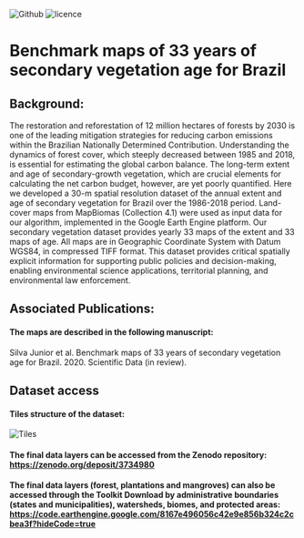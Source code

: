 ![Github](https://img.shields.io/badge/Github-0.0.4-green.svg)
![licence](https://img.shields.io/badge/Licence-GPL--3-blue.svg)

# Benchmark maps of 33 years of secondary vegetation age for Brazil


## Background:
The restoration and reforestation of 12 million hectares of forests by 2030 is one of the leading mitigation strategies for reducing carbon emissions within the Brazilian Nationally Determined Contribution. Understanding the dynamics of forest cover, which steeply decreased between 1985 and 2018, is essential for estimating the global carbon balance. The long-term extent and age of secondary-growth vegetation, which are crucial elements for calculating the net carbon budget, however, are yet poorly quantified. Here we developed a 30-m spatial resolution dataset of the annual extent and age of secondary vegetation for Brazil over the 1986-2018 period. Land-cover maps from MapBiomas (Collection 4.1) were used as input data for our algorithm, implemented in the Google Earth Engine platform. Our secondary vegetation dataset provides yearly 33 maps of the extent and 33 maps of age. All maps are in Geographic Coordinate System with Datum WGS84, in compressed TIFF format. This dataset provides critical spatially explicit information for supporting public policies and decision-making, enabling environmental science applications, territorial planning, and environmental law enforcement.


## Associated Publications:
#### The maps are described in the following manuscript:
Silva Junior et al. Benchmark maps of 33 years of secondary vegetation age for Brazil. 2020. Scientific Data (in review).

## Dataset access
#### Tiles structure of the dataset:
![Tiles](https://drive.google.com/file/d/1l_M7XnboV8dcwBfOxnianpdt9sV6Mcpv/view?usp=sharing)

#### The final data layers can be accessed from the Zenodo repository: https://zenodo.org/deposit/3734980

#### The final data layers (forest, plantations and mangroves) can also be accessed through the Toolkit Download by administrative boundaries (states and municipalities), watersheds, biomes, and protected areas: https://code.earthengine.google.com/8167e496056c42e9e856b324c2cbea3f?hideCode=true
